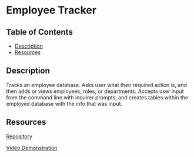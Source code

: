 # Employee Tracker

## Table of Contents

- [Description](#description)
- [Resources](#resources)

## Description

Tracks an employee database. Asks user what their required action is, and then adds or views employees, roles, or departments. Accepts user input from the command line with inquirer prompts, and creates tables within the employee database with the info that was input.

## Resources

[Repository](https://github.com/Bureizu742/employee-tracker)

[Video Demonstration](https://drive.google.com/file/d/12SD2q9oBCtuprKZk-SoG1Zo4pvbmrr8C/view)